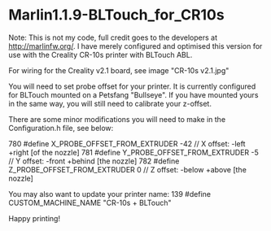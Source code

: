 # Marlin1.1.9-BLTouch_for_CR10s

Note: This is not my code, full credit goes to the developers at http://marlinfw.org/. I have merely configured and optimised this version for use with the Creality CR-10s printer with BLTouch ABL.

For wiring for the Creality v2.1 board, see image "CR-10s v2.1.jpg"

You will need to set probe offset for your printer. It is currently configured for BLTouch mounted on a Petsfang "Bullseye". If you have mounted yours in the same way, you will still need to calibrate your z-offset.

There are some minor modifications you will need to make in the Configuration.h file, see below:

780 #define X_PROBE_OFFSET_FROM_EXTRUDER -42  // X offset: -left  +right  [of the nozzle]
781 #define Y_PROBE_OFFSET_FROM_EXTRUDER -5  // Y offset: -front +behind [the nozzle]
782 #define Z_PROBE_OFFSET_FROM_EXTRUDER 0   // Z offset: -below +above  [the nozzle]

You may also want to update your printer name:
139 #define CUSTOM_MACHINE_NAME "CR-10s + BLTouch"


Happy printing!
